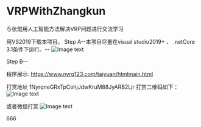 # VRPWithZhangkun
与张焜用人工智能方法解决VRP问题进行交流学习

用VS2019下载本项目。
Step A--本项目尽量在visual studio2019+ 、 .netCore 3.1条件下运行。--
![Image text](https://www.nyrq123.com/img/fileStep/step1.png)

Step B--

程序展示:
https://www.nyrq123.com/taiyuan/htmlmain.html

打赏地址
1NyrqneGRxTpCohjJdwKruM88JyARB2Ljr
打赏二维码如下：
![Image text](https://www.nyrq123.com/img/1NyrqneGRxTpCohjJdwKruM88JyARB2Ljr_qrCode.png)

或者微信打赏
![Image text](https://www.nyrq123.com/img/wechatqrcode.jpg)

666




